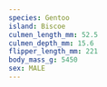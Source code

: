 ```yaml
---
species: Gentoo
island: Biscoe
culmen_length_mm: 52.5
culmen_depth_mm: 15.6
flipper_length_mm: 221
body_mass_g: 5450
sex: MALE
---
```


